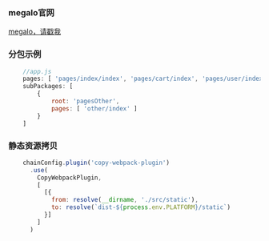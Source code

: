 ### megalo官网

[megalo，请戳我](https://megalojs.org/)

### 分包示例

```javascript
    //app.js
    pages: [ 'pages/index/index', 'pages/cart/index', 'pages/user/index' ],
    subPackages: [
        {
            root: 'pagesOther',
            pages: [ 'other/index' ]
        }
    ]
```

### 静态资源拷贝

```javascript
    chainConfig.plugin('copy-webpack-plugin')
      .use(
        CopyWebpackPlugin,
        [
          [{
            from: resolve(__dirname, './src/static'),
            to: resolve(`dist-${process.env.PLATFORM}/static`)
          }]
        ]
      )
```
